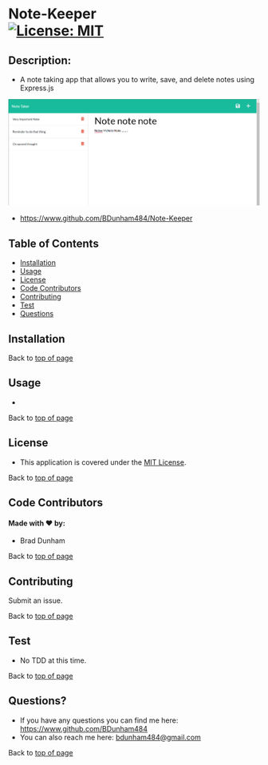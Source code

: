 # Note-Keeper <br>[![License: MIT](https://img.shields.io/badge/License-MIT-yellow.svg)](https://opensource.org/licenses/MIT)


## Description: 

* A note taking app that allows you to write, save, and delete notes using Express.js

![Note-Keeper](./public/assets/images/note-keeper.png)

* <a href='https://www.github.com/BDunham484/Note-Keeper'>https://www.github.com/BDunham484/Note-Keeper</a>

## Table of Contents

- [Installation](#installation)
- [Usage](#usage)
- [License](#license)
- [Code Contributors](#code-contributors)
- [Contributing](#contributing)
- [Test](#test)
- [Questions](#questions)

## Installation




Back to [top of page](# )

## Usage

* 



Back to [top of page](# )

## License

* This application is covered under the <a href='https://opensource.org/licenses/MIT'>MIT License</a>.

Back to [top of page](# )


## Code Contributors

#### Made with ❤️ by:

* Brad Dunham



Back to [top of page](# )

## Contributing

Submit an issue.

Back to [top of page](# )

## Test

* No TDD at this time.



Back to [top of page](# )

## Questions?

* If you have any questions you can find me here: <https://www.github.com/BDunham484>
* You can also reach me here: bdunham484@gmail.com

Back to [top of page](# )

    
